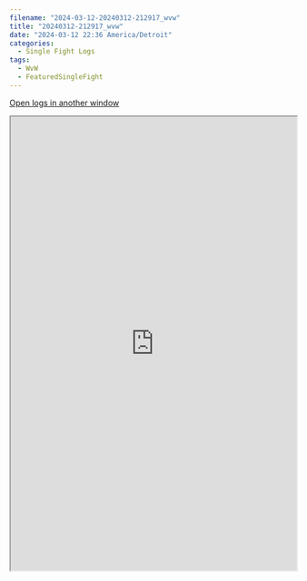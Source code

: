 ```yaml
---
filename: "2024-03-12-20240312-212917_wvw"
title: "20240312-212917_wvw"
date: "2024-03-12 22:36 America/Detroit"
categories:
  - Single Fight Logs
tags:
  - WvW
  - FeaturedSingleFight
---
```

<a href="https://wvw.report/IyWJ-20240312-212917_wvw" target="_blank">Open logs in another window</a>


<iframe src="https://wvw.report/IyWJ-20240312-212917_wvw" width="100%" height="800" style="display:block; margin: 0 auto;"> </iframe>